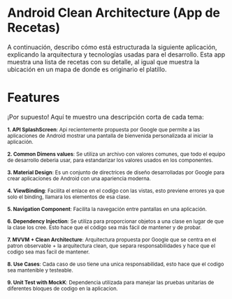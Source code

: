 # Android Clean Architecture (App de Recetas)  
A continuación, describo cómo está estructurada la siguiente aplicación, explicando la arquitectura y tecnologías usadas para el desarrollo. Esta app muestra una lista de recetas con su detalle, al igual que muestra la ubicación en un mapa de donde es originario el platillo.

# Features  
¡Por supuesto! Aquí te muestro una descripción corta de cada tema:

<sub>**1. API SplashScreen**: Api recientemente propuesta por Google que permite a las aplicaciones de Android mostrar una pantalla de bienvenida personalizada al iniciar la aplicación.</sub>

<sub>**2. Common Dimens values**: Se utiliza un archivo con valores comunes, que todo el equipo de desarrollo deberia usar, para estandarizar los valores usados en los componentes.</sub>

<sub>**3. Material Design**: Es un conjunto de directrices de diseño desarrolladas por Google para crear aplicaciones de Android con una apariencia moderna.</sub>

<sub>**4. ViewBinding**: Facilita el enlace en el codigo con las vistas, esto previene errores ya que solo el binding, llamara los elementos de esa clase.</sub>

<sub>**5. Navigation Component**: Facilita la navegación entre pantallas en una aplicación. </sub>

<sub>**6. Dependency Injection**: Se utiliza para proporcionar objetos a una clase en lugar de que la clase los cree. Esto hace que el código sea más fácil de mantener y de probar.</sub>

<sub>**7. MVVM + Clean Architecture**: Arquitectura propuesta por Google que se centra en el patron observable + la arquitectura clean, que separa responsabilidades y hace que el codigo sea mas facil de mantener.</sub>

<sub>**8. Use Cases**: Cada caso de uso tiene una unica responsabilidad, esto hace que el codigo sea mantenible y testeable.</sub>

<sub>**9. Unit Test with MockK**: Dependencia utilizada para manejar las pruebas unitarias de diferentes bloques de codigo en la aplicacion.</sub>
